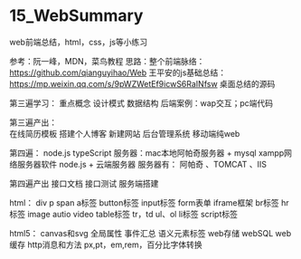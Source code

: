 # 15_WebSummary
web前端总结，html，css，js等小练习

参考：阮一峰，MDN，菜鸟教程
思路：整个前端脉络：https://github.com/qianguyihao/Web
	王平安的js基础总结：https://mp.weixin.qq.com/s/9pWZWetEf9icwS6RaINfsw
	桌面总结的源码
	
第三遍学习：
	重点概念
	设计模式
	数据结构
	后端案例：wap交互；pc端代码
    
第三遍产出：  
	在线简历模板
        搭建个人博客
        新建网站
        后台管理系统
        移动端纯web

第四遍：
node.js
typeScript
服务器：mac本地阿帕奇服务器 + mysql
		xampp网络服务器软件
		node.js + 云端服务器
		服务器有： 阿帕奇 、TOMCAT 、IIS
        
第四遍产出
    接口文档
    接口测试
    服务端搭建
    
html：
div
p
span
a标签
button标签
input标签
form表单
iframe框架
br标签
hr标签
image
autio
video
table标签 tr，td
ul、ol li标签
script标签

html5：
canvas和svg
全局属性
事件汇总
语义元素标签
web存储
webSQL
web缓存
http消息和方法
px,pt，em,rem，百分比字体转换


